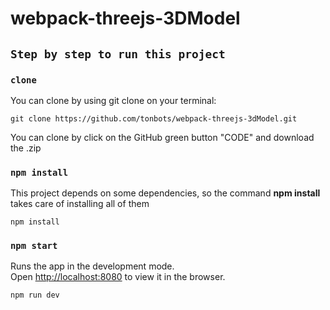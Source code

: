# webpack-threejs-3DModel


## `Step by step to run this project`

### `clone`
You can clone by using git clone on your terminal:

    git clone https://github.com/tonbots/webpack-threejs-3dModel.git

You can clone by click on the GitHub green button "CODE" and download the .zip

### `npm install`
This project depends on some dependencies, so the command **npm install** takes care of installing all of them

    npm install


### `npm start`
Runs the app in the development mode.\
Open [http://localhost:8080](http://localhost:8080) to view it in the browser.

    npm run dev
